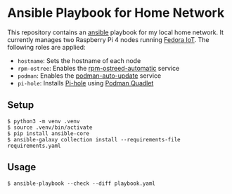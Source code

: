 # Ansible Playbook for Home Network

This repository contains an [ansible](https://www.ansible.com/) playbook for my local home network. It currently manages two Raspberry Pi 4 nodes running [Fedora IoT](https://fedoraproject.org/iot/). The following roles are applied:

- `hostname`: Sets the hostname of each node
- `rpm-ostree`: Enables the [rpm-ostreed-automatic](https://www.mankier.com/8/rpm-ostreed-automatic.service) service
- `podman`: Enables the [podman-auto-update](https://docs.podman.io/en/latest/markdown/podman-auto-update.1.html) service
- `pi-hole`: Installs [Pi-hole](https://pi-hole.net/) using [Podman Quadlet](https://docs.podman.io/en/latest/markdown/podman-systemd.unit.5.html)

## Setup

```shell
$ python3 -m venv .venv
$ source .venv/bin/activate
$ pip install ansible-core
$ ansible-galaxy collection install --requirements-file requirements.yaml
```

## Usage

```shell
$ ansible-playbook --check --diff playbook.yaml
```
